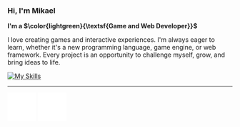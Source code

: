 ### Hi, I'm Mikael
**I'm a $\color{lightgreen}{\textsf{Game and Web Developer}}$**

I love creating games and interactive experiences. I'm always eager to learn, whether it's a new programming language, game engine, or web framework. Every project is an opportunity to challenge myself, grow, and bring ideas to life.

[![My Skills](https://skillicons.dev/icons?i=unity,unreal,react,nextjs,vercel,cs,js,html,css)](https://skillicons.dev)

---

<div>
  <a href="https://x.com/MIKAEL_AI" title="My Twitter/X Profile"><img src="https://raw.githubusercontent.com/CLorant/readme-social-icons/main/large/light/twitter-x.svg"></a>
  <a href="https://www.linkedin.com/in/mikael-andri-ingason-44053133a" title="My LinkedIn Profile"><img src="https://raw.githubusercontent.com/CLorant/readme-social-icons/main/large/light/linkedin.svg"></a>
</div>
<!--
**MikaelAndriIngason/MikaelAndriIngason** is a ✨ _special_ ✨ repository because its `README.md` (this file) appears on your GitHub profile.

Here are some ideas to get you started:

- 🔭 I’m currently working on ...
- 🌱 I’m currently learning ...
- 👯 I’m looking to collaborate on ...
- 🤔 I’m looking for help with ...
- 💬 Ask me about ...
- 📫 How to reach me: ...
- 😄 Pronouns: ...
- ⚡ Fun fact: ...
-->
